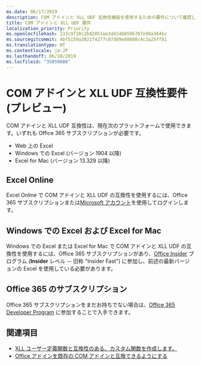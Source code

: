 ```yaml
---
ms.date: 06/17/2019
description: COM アドインと XLL UDF 互換性機能を使用するための要件について確認します。
title: COM アドインと XLL UDF 要件
localization_priority: Priority
ms.openlocfilehash: 133c9f20c2b82051ee3d42488596707e99a364bc
ms.sourcegitcommit: 4bf5159a3821f4277c07d89e88808c4c3a25ff81
ms.translationtype: HT
ms.contentlocale: ja-JP
ms.lasthandoff: 06/18/2019
ms.locfileid: "35059686"
---
```

# <a name="com-add-in-and-xll-udf-compatibility-requirements-preview"></a>COM アドインと XLL UDF 互換性要件 (プレビュー)

COM アドインと XLL UDF 互換性は、現在次のプラットフォームで使用できます。いずれも Office 365 サブスクリプションが必要です。

- Web 上の Excel
- Windows での Excel (バージョン 1904 以降)
- Excel for Mac (バージョン 13.329 以降)

## <a name="excel-online"></a>Excel Online
Excel Online で COM アドインと XLL UDF の互換性を使用するには、Office 365 サブスクリプションまたは[Microsoft アカウント](https://account.microsoft.com/account)を使用してログインします。

## <a name="excel-on-windows-and-excel-for-mac"></a>Windows での Excel および Excel for Mac
Windows での Excel または Excel for Mac で COM アドインと XLL UDF の互換性を使用するには、Office 365 サブスクリプションがあり、[Office Insider](https://products.office.com/office-insider) プログラム (**Insider** レベル -- 旧称 "Insider Fast") に参加し、前述の最新バージョンの Excel を使用している必要があります。

## <a name="subscribe-to-office-365"></a>Office 365 のサブスクリプション
Office 365 サブスクリプションをまだお持ちでない場合は、[Office 365 Developer Program](https://developer.microsoft.com/ja-JP/office/dev-program) に参加することで入手できます。

## <a name="see-also"></a>関連項目

- [XLL ユーザー定義関数と互換性のある、カスタム関数を作成します。](make-custom-functions-compatible-with-xll-udf.md)
- [Office アドインを既存の COM アドインと互換できるようにする](../develop/make-office-add-in-compatible-with-existing-com-add-in.md)
